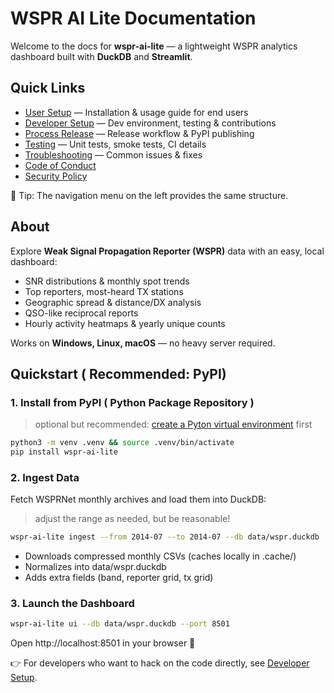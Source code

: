 # WSPR AI Lite Documentation

Welcome to the docs for **wspr-ai-lite** — a lightweight WSPR analytics dashboard built with **DuckDB** and **Streamlit**.

## Quick Links

- [User Setup](user-setup.md) — Installation & usage guide for end users
- [Developer Setup](developer-setup.md) — Dev environment, testing & contributions
- [Process Release](process-release.md) — Release workflow & PyPI publishing
- [Testing](testing.md) — Unit tests, smoke tests, CI details
- [Troubleshooting](troubleshooting.md) — Common issues & fixes
- [Code of Conduct](https://github.com/KI7MT/wspr-ai-lite/blob/main/CODE_OF_CONDUCT.md)
- [Security Policy](https://github.com/KI7MT/wspr-ai-lite/blob/main/SECURITY.md)

📘 Tip: The navigation menu on the left provides the same structure.

## About
Explore **Weak Signal Propagation Reporter (WSPR)** data with an easy, local dashboard:

- SNR distributions & monthly spot trends
- Top reporters, most-heard TX stations
- Geographic spread & distance/DX analysis
- QSO-like reciprocal reports
- Hourly activity heatmaps & yearly unique counts

Works on **Windows, Linux, macOS** — no heavy server required.

## Quickstart ( Recommended: PyPI)

### 1. Install from PyPI ( Python Package Repository )

> optional but recommended: [create a Pyton virtual environment](https://docs.python.org/3/library/venv.html) first

```bash
python3 -m venv .venv && source .venv/bin/activate
pip install wspr-ai-lite
```

### 2. Ingest Data
Fetch WSPRNet monthly archives and load them into DuckDB:

> adjust the range as needed, but be reasonable!

```bash
wspr-ai-lite ingest --from 2014-07 --to 2014-07 --db data/wspr.duckdb
```
- Downloads compressed monthly CSVs (caches locally in .cache/)
- Normalizes into data/wspr.duckdb
- Adds extra fields (band, reporter grid, tx grid)

### 3. Launch the Dashboard
```bash
wspr-ai-lite ui --db data/wspr.duckdb --port 8501
```
Open http://localhost:8501 in your browser 🎉

👉 For developers who want to hack on the code directly, see [Developer Setup](https://ki7mt.github.io/wspr-ai-lite/DEV_SETUP/).
